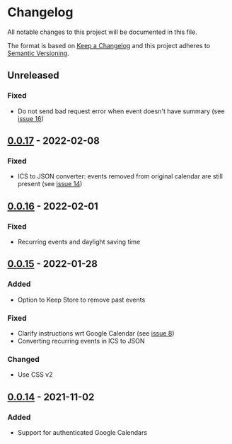 # Changelog

All notable changes to this project will be documented in this file.

The format is based on [Keep a Changelog](http://keepachangelog.com/en/1.0.0/)
and this project adheres to [Semantic Versioning](http://semver.org/spec/v2.0.0.html).

## Unreleased

### Fixed
- Do not send bad request error when event doesn't have summary (see [issue 16](https://github.com/KNowledgeOnWebScale/solid-calendar-store/issues/16))

## [0.0.17] - 2022-02-08

### Fixed
- ICS to JSON converter: events removed from original calendar are still present (see [issue 14](https://github.com/KNowledgeOnWebScale/solid-calendar-store/issues/14))

## [0.0.16] - 2022-02-01

### Fixed
- Recurring events and daylight saving time

## [0.0.15] - 2022-01-28

### Added
- Option to Keep Store to remove past events

### Fixed
- Clarify instructions wrt Google Calendar (see [issue 8](https://github.com/KNowledgeOnWebScale/solid-calendar-store/issues/8))
- Converting recurring events in ICS to JSON

### Changed
- Use CSS v2

## [0.0.14] - 2021-11-02

### Added
- Support for authenticated Google Calendars


[0.0.17]: https://github.com/KNowledgeOnWebScale/solid-calendar-store/compare/v0.0.16...v0.0.17
[0.0.16]: https://github.com/KNowledgeOnWebScale/solid-calendar-store/compare/v0.0.15...v0.0.16
[0.0.15]: https://github.com/KNowledgeOnWebScale/solid-calendar-store/compare/v0.0.14...v0.0.15
[0.0.14]: https://github.com/KNowledgeOnWebScale/solid-calendar-store/compare/v0.0.5...v0.0.14